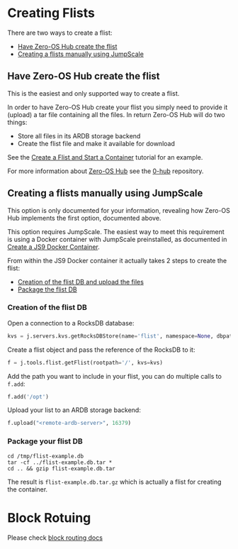 # Creating Flists

There are two ways to create a flist:
- [Have Zero-OS Hub create the flist](#have-zero-os-ub-create-the-flist)
- [Creating a flists manually using JumpScale](#creating-a-flists-manually-using-jumpscale)

## Have Zero-OS Hub create the flist

This is the easiest and only supported way to create a flist.

In order to have Zero-OS Hub create your flist you simply need to provide it (upload) a tar file containing all the files. In return Zero-OS Hub will do two things:
- Store all files in its ARDB storage backend
- Create the flist file and make it available for download

See the [Create a Flist and Start a Container](https://github.com/zero-os/home/blob/master/docs/tutorials/Create_a_Flist_and_Start_a_Container.md) tutorial for an example.

For more information about [Zero-OS Hub](https://hub.gig.tech) see the [0-hub](https://github.com/zero-os/0-hub) repository.


## Creating a flists manually using JumpScale

This option is only documented for your information, revealing how  Zero-OS Hub implements the first option, documented above.

This option requires JumpScale. The easiest way to meet this requirement is using a Docker container with JumpScale preinstalled, as documented in [Create a JS9 Docker Container](https://github.com/Jumpscale/ays9/blob/master/docs/gettingstarted/js9.md).

From within the JS9 Docker container it actually takes 2 steps to create the flist:
- [Creation of the flist DB and upload the files](#create-db)
- [Package the flist DB](#packqage-db)


<a id="create-db"></a>
### Creation of the flist DB

Open a connection to a RocksDB database:
```python
kvs = j.servers.kvs.getRocksDBStore(name='flist', namespace=None, dbpath="/tmp/flist-example.db")
```

Create a flist object and pass the reference of the RocksDB to it:
```python
f = j.tools.flist.getFlist(rootpath='/', kvs=kvs)
```

Add the path you want to include in your flist, you can do multiple calls to `f.add`:
```python
f.add('/opt')
```

Upload your list to an ARDB storage backend:
```python
f.upload("<remote-ardb-server>", 16379)
```

<a id="package-db"></a>
### Package your flist DB

```shell
cd /tmp/flist-example.db
tar -cf ../flist-example.db.tar *
cd .. && gzip flist-example.db.tar
```

The result is `flist-example.db.tar.gz` which is actually a flist for creating the container.

# Block Rotuing
Please check [block routing docs](routing.md)